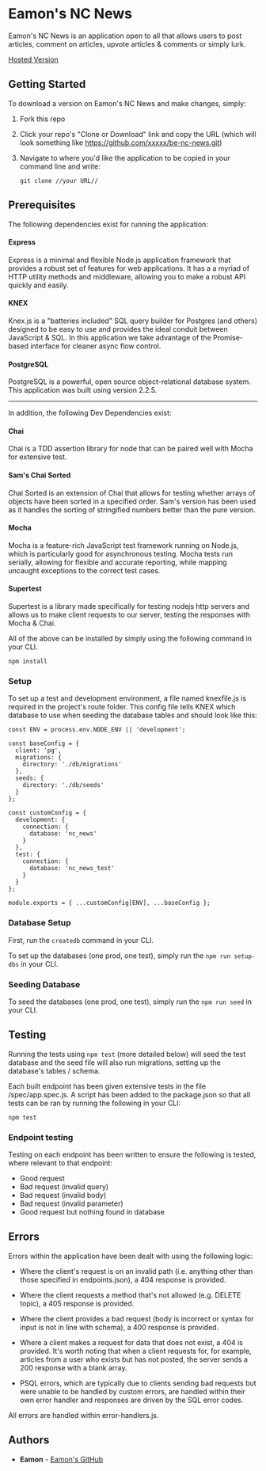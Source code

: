 # Eamon's NC News

Eamon's NC News is an application open to all that allows users to post articles, comment on articles, upvote articles & comments or simply lurk.

[Hosted Version](http://eamons-nc-news.herokuapp.com/api)

## Getting Started

To download a version on Eamon's NC News and make changes, simply:

1. Fork this repo
2. Click your repo's "Clone or Download" link and copy the URL (which will look something like https://github.com/xxxxx/be-nc-news.git)
3. Navigate to where you'd like the application to be copied in your command line and write:

   ```
   git clone //your URL//
   ```

## Prerequisites

The following dependencies exist for running the application:

#### Express

Express is a minimal and flexible Node.js application framework that provides a robust set of features for web applications. It has a a myriad of HTTP utility methods and middleware, allowing you to make a robust API quickly and easily.

#### KNEX

Knex.js is a "batteries included" SQL query builder for Postgres (and others) designed to be easy to use and provides the ideal conduit between JavaScript & SQL. In this application we take advantage of the Promise-based interface for cleaner async flow control.

#### PostgreSQL

PostgreSQL is a powerful, open source object-relational database system. This application was built using version 2.2.5.

---

In addition, the following Dev Dependencies exist:

#### Chai

Chai is a TDD assertion library for node that can be paired well with Mocha for extensive test.

#### Sam's Chai Sorted

Chai Sorted is an extension of Chai that allows for testing whether arrays of objects have been sorted in a specified order. Sam's version has been used as it handles the sorting of stringified numbers better than the pure version.

#### Mocha

Mocha is a feature-rich JavaScript test framework running on Node.js, which is particularly good for asynchronous testing. Mocha tests run serially, allowing for flexible and accurate reporting, while mapping uncaught exceptions to the correct test cases.

#### Supertest

Supertest is a library made specifically for testing nodejs http servers and allows us to make client requests to our server, testing the responses with Mocha & Chai.

All of the above can be installed by simply using the following command in your CLI.

```
npm install
```

### Setup

To set up a test and development environment, a file named knexfile.js is required in the project's route folder. This config file tells KNEX which database to use when seeding the database tables and should look like this:

```
const ENV = process.env.NODE_ENV || 'development';

const baseConfig = {
  client: 'pg',
  migrations: {
    directory: './db/migrations'
  },
  seeds: {
    directory: './db/seeds'
  }
};

const customConfig = {
  development: {
    connection: {
      database: 'nc_news'
    }
  },
  test: {
    connection: {
      database: 'nc_news_test'
    }
  }
};

module.exports = { ...customConfig[ENV], ...baseConfig };
```

### Database Setup

First, run the `createdb` command in your CLI.

To set up the databases (one prod, one test), simply run the `npm run setup-dbs` in your CLI.

### Seeding Database

To seed the databases (one prod, one test), simply run the `npm run seed` in your CLI.

## Testing

Running the tests using `npm test` (more detailed below) will seed the test database and the seed file will also run migrations, setting up the database's tables / schema.

Each built endpoint has been given extensive tests in the file /spec/app.spec.js. A script has been added to the package.json so that all tests can be ran by running the following in your CLI:

```
npm test
```

### Endpoint testing

Testing on each endpoint has been written to ensure the following is tested, where relevant to that endpoint:

- Good request
- Bad request (invalid query)
- Bad request (invalid body)
- Bad request (invalid parameter)
- Good request but nothing found in database

## Errors

Errors within the application have been dealt with using the following logic:

- Where the client's request is on an invalid path (i.e. anything other than those specified in endpoints.json), a 404 response is provided.

- Where the client requests a method that's not allowed (e.g. DELETE topic), a 405 response is provided.

- Where the client provides a bad request (body is incorrect or syntax for input is not in line with schema), a 400 response is provided.

* Where a client makes a request for data that does not exist, a 404 is provided. It's worth noting that when a client requests for, for example, articles from a user who exists but has not posted, the server sends a 200 response with a blank array.

* PSQL errors, which are typically due to clients sending bad requests but were unable to be handled by custom errors, are handled within their own error handler and responses are driven by the SQL error codes.

All errors are handled within error-handlers.js.

## Authors

- **Eamon** - [Eamon's GitHub](https://github.com/GustavHolst)
